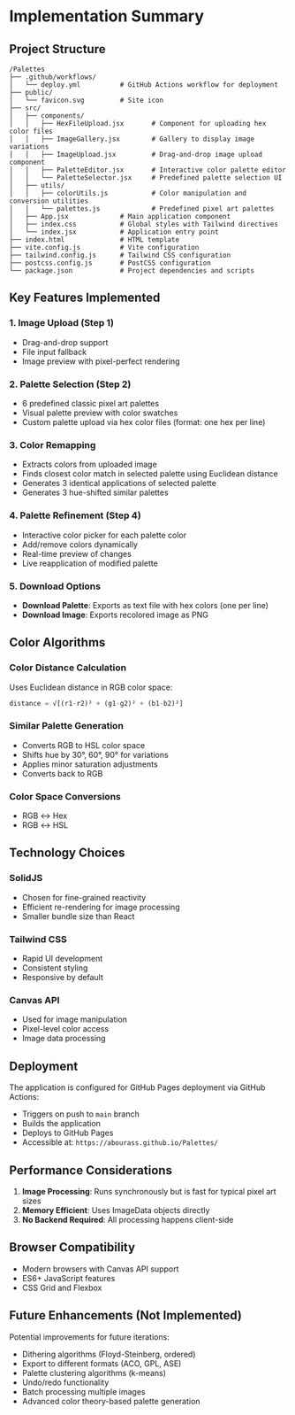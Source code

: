 # Implementation Summary

## Project Structure

```
/Palettes
├── .github/workflows/
│   └── deploy.yml          # GitHub Actions workflow for deployment
├── public/
│   └── favicon.svg         # Site icon
├── src/
│   ├── components/
│   │   ├── HexFileUpload.jsx       # Component for uploading hex color files
│   │   ├── ImageGallery.jsx        # Gallery to display image variations
│   │   ├── ImageUpload.jsx         # Drag-and-drop image upload component
│   │   ├── PaletteEditor.jsx       # Interactive color palette editor
│   │   └── PaletteSelector.jsx     # Predefined palette selection UI
│   ├── utils/
│   │   ├── colorUtils.js           # Color manipulation and conversion utilities
│   │   └── palettes.js             # Predefined pixel art palettes
│   ├── App.jsx             # Main application component
│   ├── index.css           # Global styles with Tailwind directives
│   └── index.jsx           # Application entry point
├── index.html              # HTML template
├── vite.config.js          # Vite configuration
├── tailwind.config.js      # Tailwind CSS configuration
├── postcss.config.js       # PostCSS configuration
└── package.json            # Project dependencies and scripts
```

## Key Features Implemented

### 1. Image Upload (Step 1)
- Drag-and-drop support
- File input fallback
- Image preview with pixel-perfect rendering

### 2. Palette Selection (Step 2)
- 6 predefined classic pixel art palettes
- Visual palette preview with color swatches
- Custom palette upload via hex color files (format: one hex per line)

### 3. Color Remapping
- Extracts colors from uploaded image
- Finds closest color match in selected palette using Euclidean distance
- Generates 3 identical applications of selected palette
- Generates 3 hue-shifted similar palettes

### 4. Palette Refinement (Step 4)
- Interactive color picker for each palette color
- Add/remove colors dynamically
- Real-time preview of changes
- Live reapplication of modified palette

### 5. Download Options
- **Download Palette**: Exports as text file with hex colors (one per line)
- **Download Image**: Exports recolored image as PNG

## Color Algorithms

### Color Distance Calculation
Uses Euclidean distance in RGB color space:
```javascript
distance = √[(r1-r2)² + (g1-g2)² + (b1-b2)²]
```

### Similar Palette Generation
- Converts RGB to HSL color space
- Shifts hue by 30°, 60°, 90° for variations
- Applies minor saturation adjustments
- Converts back to RGB

### Color Space Conversions
- RGB ↔ Hex
- RGB ↔ HSL

## Technology Choices

### SolidJS
- Chosen for fine-grained reactivity
- Efficient re-rendering for image processing
- Smaller bundle size than React

### Tailwind CSS
- Rapid UI development
- Consistent styling
- Responsive by default

### Canvas API
- Used for image manipulation
- Pixel-level color access
- Image data processing

## Deployment

The application is configured for GitHub Pages deployment via GitHub Actions:
- Triggers on push to `main` branch
- Builds the application
- Deploys to GitHub Pages
- Accessible at: `https://abourass.github.io/Palettes/`

## Performance Considerations

1. **Image Processing**: Runs synchronously but is fast for typical pixel art sizes
2. **Memory Efficient**: Uses ImageData objects directly
3. **No Backend Required**: All processing happens client-side

## Browser Compatibility

- Modern browsers with Canvas API support
- ES6+ JavaScript features
- CSS Grid and Flexbox

## Future Enhancements (Not Implemented)

Potential improvements for future iterations:
- Dithering algorithms (Floyd-Steinberg, ordered)
- Export to different formats (ACO, GPL, ASE)
- Palette clustering algorithms (k-means)
- Undo/redo functionality
- Batch processing multiple images
- Advanced color theory-based palette generation
